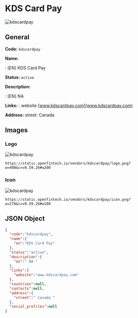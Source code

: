 
# KDS Card Pay 
![kdscardpay](https://static.openfintech.io/vendors/kdscardpay/logo.png?w=400&c=v0.59.26#w200)  

## General 
 
**Code:** `kdscardpay` 
 
**Name:** 
 
:	[EN] KDS Card Pay 
 
**Status:** `active` 
 
**Description:** 
 
: [EN]  NA  
 
**Links:** 
: website [www.kdscardpay.com](www.kdscardpay.com) 
 
**Address:** 
street:  Canada  

## Images 

### Logo 
 
![kdscardpay](https://static.openfintech.io/vendors/kdscardpay/logo.png?w=400&c=v0.59.26#w200)  

```
https://static.openfintech.io/vendors/kdscardpay/logo.png?w=400&c=v0.59.26#w200
```  

### Icon 
 
![kdscardpay](https://static.openfintech.io/vendors/kdscardpay/icon.png?w=278&c=v0.59.26#w100)  

```
https://static.openfintech.io/vendors/kdscardpay/icon.png?w=278&c=v0.59.26#w100
```  

## JSON Object 

```json
{
  "code":"kdscardpay",
  "name":{
    "en":"KDS Card Pay"
  },
  "status":"active",
  "description":{
    "en":" NA "
  },
  "links":{
    "website":"www.kdscardpay.com"
  },
  "countries":null,
  "contacts":null,
  "address":{
    "street":" Canada "
  },
  "social_profiles":null
}
```  
